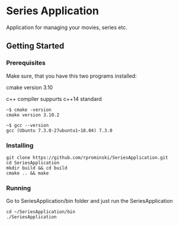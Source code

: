 # Series Application

Application for managing your movies, series etc.

## Getting Started

### Prerequisites

Make sure, that you have this two programs installed:

cmake version 3.10 

c++ compiler suppurts c++14 standard

```
~$ cmake -version
cmake version 3.10.2

~$ gcc --version
gcc (Ubuntu 7.3.0-27ubuntu1~18.04) 7.3.0

```

### Installing

```
git clone https://github.com/rprominski/SeriesApplication.git
cd SeriesApplication
mkdir build && cd build
cmake .. && make
```

### Running

Go to SeriesApplication/bin folder and just run the SeriesApplication
```
cd ~/SeriesApplication/bin
./SeriesApplication
```

